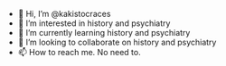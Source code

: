 - 👋 Hi, I’m @kakistocraces
- 👀 I’m interested in history and psychiatry
- 🌱 I’m currently learning history and psychiatry
- 💞️ I’m looking to collaborate on history and psychiatry
- 📫 How to reach me. No need to.

<!---
kakistocraces/kakistocraces is a ✨ special ✨ repository because its `README.md` (this file) appears on your GitHub profile.
You can click the Preview link to take a look at your changes.
--->
